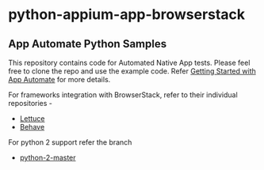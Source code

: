 # python-appium-app-browserstack
App Automate Python Samples
---------------------

This repository contains code for Automated Native App tests. Please feel free to clone the repo and use the example code.
Refer [Getting Started with App Automate](https://www.browserstack.com/app-automate/appium-python) for more details.

For frameworks integration with BrowserStack, refer to their individual repositories -
- [Lettuce](https://github.com/browserstack/lettuce-appium-app-browserstack)
- [Behave](https://github.com/browserstack/behave-appium-app-browserstack)

For python 2 support refer the branch
- [python-2-master](https://github.com/browserstack/python-appium-app-browserstack/tree/python-2-master)
